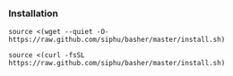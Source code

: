 ### Installation
`source <(wget --quiet -O- https://raw.github.com/siphu/basher/master/install.sh)` 
 
`source <(curl -fsSL https://raw.github.com/siphu/basher/master/install.sh)`
